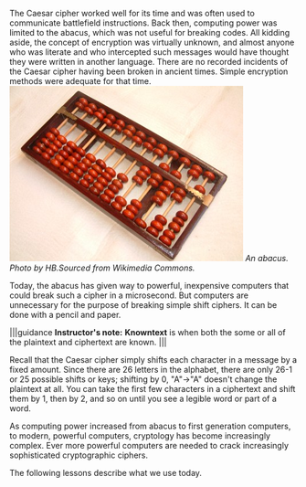 
The Caesar cipher worked well for its time and was often used to communicate battlefield instructions. Back then, computing power was limited to the abacus, which was not useful for breaking codes. All kidding aside, the concept of encryption was virtually unknown, and almost anyone who was literate and who intercepted such messages would have thought they were written in another language. There are no recorded incidents of the Caesar cipher having been broken in ancient times. Simple encryption methods were adequate for that time.
![.guides/img/Boulier1](.guides/img/Boulier1.jpg)
 *An abacus. Photo by HB.Sourced from Wikimedia Commons.*

Today, the abacus has given way to powerful, inexpensive computers that could break such a cipher in a microsecond. But computers are unnecessary for the purpose of breaking simple shift ciphers. It can be done with a pencil and paper.

|||guidance
**Instructor's note:** **Knowntext** is when both the some or all of the plaintext and ciphertext are known.
|||

Recall that the Caesar cipher simply shifts each character in a message by a fixed amount. Since there are 26 letters in the alphabet, there are only 26-1 or 25 possible shifts or keys; shifting by 0, "A"->"A" doesn't change the plaintext at all. You can take the first few characters in a ciphertext and shift them by 1, then by 2, and so on until you see a legible word or part of a word.

As computing power increased from abacus to first generation computers, to modern, powerful computers, cryptology has become increasingly complex. Ever more powerful computers are needed to crack increasingly sophisticated cryptographic ciphers. 

The following lessons describe what we use today.  


